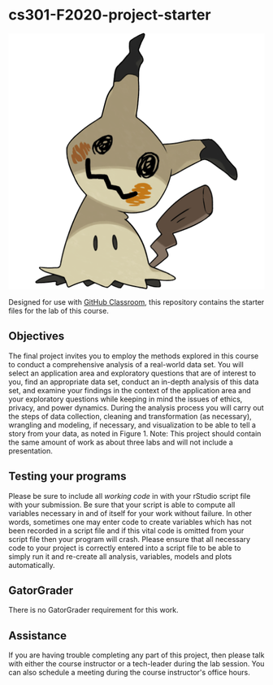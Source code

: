 
# cs301-F2020-project-starter

![Logo](mimikyu.png)

Designed for use with [GitHub Classroom](https://classroom.github.com/), this repository contains the starter files for the lab of this course.

## Objectives
The final project invites you to employ the methods explored in this course to conduct a comprehensive analysis of a real-world data set. You will select an application area and exploratory questions that are of interest to you, find an appropriate data set, conduct an in-depth analysis of this data set, and examine your findings in the context of the application area and your exploratory questions while keeping in mind the issues of ethics, privacy, and power dynamics. During the analysis process you will carry out the steps of data collection, cleaning and transformation (as necessary), wrangling and modeling, if necessary, and visualization to be able to tell a story from your data, as noted in Figure 1. Note: This project should contain the same amount of work as about three labs and will not include a presentation.

## Testing your programs
Please be sure to include all *working code* in with your rStudio script file with your submission. Be sure that your script is able to compute all variables necessary  in and of itself for your work without failure. In other words, sometimes one may enter code to create variables which has not been recorded in a script file and if this vital code is omitted from your script file then your program will crash. Please ensure that all necessary code to your project is correctly entered into a script file to be able to simply run it and re-create all analysis, variables, models and plots automatically.

## GatorGrader
There is no GatorGrader requirement for this work.


## Assistance
If you are having trouble completing any part of this project, then please talk with either the course instructor or a tech-leader during the lab session. You can also schedule a meeting during the course instructor's office hours.
